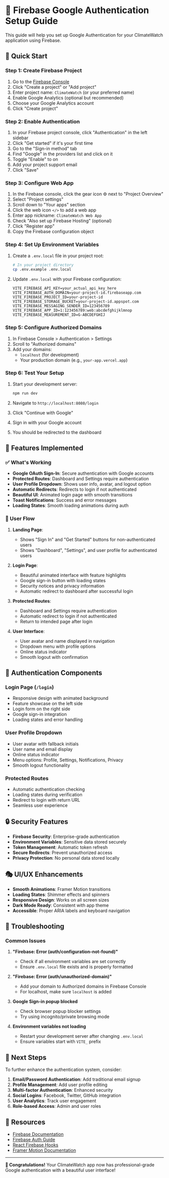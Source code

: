 # 🔐 Firebase Google Authentication Setup Guide

This guide will help you set up Google Authentication for your ClimateWatch application using Firebase.

## 🚀 Quick Start

### Step 1: Create Firebase Project

1. Go to the [Firebase Console](https://console.firebase.google.com/)
2. Click "Create a project" or "Add project"
3. Enter project name: `ClimateWatch` (or your preferred name)
4. Enable Google Analytics (optional but recommended)
5. Choose your Google Analytics account
6. Click "Create project"

### Step 2: Enable Authentication

1. In your Firebase project console, click "Authentication" in the left sidebar
2. Click "Get started" if it's your first time
3. Go to the "Sign-in method" tab
4. Find "Google" in the providers list and click on it
5. Toggle "Enable" to on
6. Add your project support email
7. Click "Save"

### Step 3: Configure Web App

1. In the Firebase console, click the gear icon ⚙️ next to "Project Overview"
2. Select "Project settings"
3. Scroll down to "Your apps" section
4. Click the web icon `</>` to add a web app
5. Enter app nickname: `ClimateWatch Web App`
6. Check "Also set up Firebase Hosting" (optional)
7. Click "Register app"
8. Copy the Firebase configuration object

### Step 4: Set Up Environment Variables

1. Create a `.env.local` file in your project root:
   ```bash
   # In your project directory
   cp .env.example .env.local
   ```

2. Update `.env.local` with your Firebase configuration:
   ```env
   VITE_FIREBASE_API_KEY=your_actual_api_key_here
   VITE_FIREBASE_AUTH_DOMAIN=your-project-id.firebaseapp.com
   VITE_FIREBASE_PROJECT_ID=your-project-id
   VITE_FIREBASE_STORAGE_BUCKET=your-project-id.appspot.com
   VITE_FIREBASE_MESSAGING_SENDER_ID=123456789
   VITE_FIREBASE_APP_ID=1:123456789:web:abcdefghijklmnop
   VITE_FIREBASE_MEASUREMENT_ID=G-ABCDEFGHIJ
   ```

### Step 5: Configure Authorized Domains

1. In Firebase Console > Authentication > Settings
2. Scroll to "Authorized domains"
3. Add your domains:
   - `localhost` (for development)
   - Your production domain (e.g., `your-app.vercel.app`)

### Step 6: Test Your Setup

1. Start your development server:
   ```bash
   npm run dev
   ```

2. Navigate to `http://localhost:8080/login`
3. Click "Continue with Google"
4. Sign in with your Google account
5. You should be redirected to the dashboard

## 🔧 Features Implemented

### ✅ What's Working

- **Google OAuth Sign-In**: Secure authentication with Google accounts
- **Protected Routes**: Dashboard and Settings require authentication
- **User Profile Dropdown**: Shows user info, avatar, and logout option
- **Automatic Redirects**: Redirects to login if not authenticated
- **Beautiful UI**: Animated login page with smooth transitions
- **Toast Notifications**: Success and error messages
- **Loading States**: Smooth loading animations during auth

### 🎯 User Flow

1. **Landing Page**: 
   - Shows "Sign In" and "Get Started" buttons for non-authenticated users
   - Shows "Dashboard", "Settings", and user profile for authenticated users

2. **Login Page**: 
   - Beautiful animated interface with feature highlights
   - Google sign-in button with loading states
   - Security notices and privacy information
   - Automatic redirect to dashboard after successful login

3. **Protected Routes**: 
   - Dashboard and Settings require authentication
   - Automatic redirect to login if not authenticated
   - Return to intended page after login

4. **User Interface**: 
   - User avatar and name displayed in navigation
   - Dropdown menu with profile options
   - Online status indicator
   - Smooth logout with confirmation

## 🎨 Authentication Components

### Login Page (`/login`)
- Responsive design with animated background
- Feature showcase on the left side
- Login form on the right side
- Google sign-in integration
- Loading states and error handling

### User Profile Dropdown
- User avatar with fallback initials
- User name and email display
- Online status indicator
- Menu options: Profile, Settings, Notifications, Privacy
- Smooth logout functionality

### Protected Routes
- Automatic authentication checking
- Loading states during verification
- Redirect to login with return URL
- Seamless user experience

## 🔒 Security Features

- **Firebase Security**: Enterprise-grade authentication
- **Environment Variables**: Sensitive data stored securely
- **Token Management**: Automatic token refresh
- **Secure Redirects**: Prevent unauthorized access
- **Privacy Protection**: No personal data stored locally

## 🎭 UI/UX Enhancements

- **Smooth Animations**: Framer Motion transitions
- **Loading States**: Shimmer effects and spinners  
- **Responsive Design**: Works on all screen sizes
- **Dark Mode Ready**: Consistent with app theme
- **Accessible**: Proper ARIA labels and keyboard navigation

## 🐛 Troubleshooting

### Common Issues

1. **"Firebase: Error (auth/configuration-not-found)"**
   - Check if all environment variables are set correctly
   - Ensure `.env.local` file exists and is properly formatted

2. **"Firebase: Error (auth/unauthorized-domain)"**
   - Add your domain to Authorized domains in Firebase Console
   - For localhost, make sure `localhost` is added

3. **Google Sign-in popup blocked**
   - Check browser popup blocker settings
   - Try using incognito/private browsing mode

4. **Environment variables not loading**
   - Restart your development server after changing `.env.local`
   - Ensure variables start with `VITE_` prefix

## 📱 Next Steps

To further enhance the authentication system, consider:

1. **Email/Password Authentication**: Add traditional email signup
2. **Profile Management**: Add user profile editing
3. **Multi-factor Authentication**: Enhanced security
4. **Social Logins**: Facebook, Twitter, GitHub integration
5. **User Analytics**: Track user engagement
6. **Role-based Access**: Admin and user roles

## 🔗 Resources

- [Firebase Documentation](https://firebase.google.com/docs)
- [Firebase Auth Guide](https://firebase.google.com/docs/auth)
- [React Firebase Hooks](https://github.com/CSFrequency/react-firebase-hooks)
- [Framer Motion Documentation](https://www.framer.com/motion/)

---

**🎉 Congratulations!** Your ClimateWatch app now has professional-grade Google authentication with a beautiful user interface!
